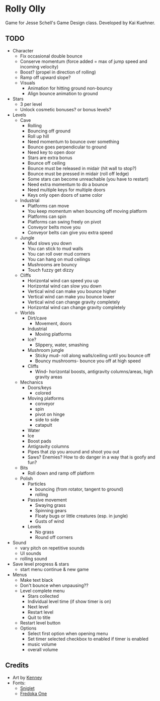 # Rolly Olly

Game for Jesse Schell's Game Design class. Developed by Kai Kuehner.

## TODO
- Character
	- Fix occasional double bounce
	- Conserve momentum (force added = max of jump speed and incoming velocity)
	- Boost? (propel in direction of rolling)
	- Ramp off upward slope?
	- Visuals
		- Animation for hitting ground non-bouncy
		- Align bounce animation to ground
- Stars
	- 3 per level
	- Unlock cosmetic bonuses? or bonus levels?
- Levels
	- Cave
		- Rolling
		- Bouncing off ground
		- Roll up hill
		- Need momentum to bounce over something
		- Bounce goes perpendicular to ground
		- Need key to open door
		- Stars are extra bonus
		- Bounce off ceiling
		- Bounce must be released in midair (hit wall to stop?)
		- Bounce must be pressed in midair (roll off ledge)
		- Some stars can become unreachable (you have to restart)
		- Need extra momentum to do a bounce
		- Need multiple keys for multiple doors
		- Keys only open doors of same color
	- Industrial
		- Platforms can move
		- You keep momentum when bouncing off moving platform
		- Platforms can spin
		- Platforms can swing freely on pivot
		- Conveyor belts move you
		- Conveyor belts can give you extra speed
	- Jungle
		- Mud slows you down
		- You can stick to mud walls
		- You can roll over mud corners
		- You can hang on mud ceilings
		- Mushrooms are bouncy
		- Touch fuzzy get dizzy
	- Cliffs
		- Horizontal wind can speed you up
		- Horizontal wind can slow you down
		- Vertical wind can make you bounce higher
		- Vertical wind can make you bounce lower
		- Vertical wind can change gravity completely
		- Horizontal wind can change gravity completely
	- Worlds
		- Dirt/cave
			- Movement, doors
		- Industrial
			- Moving platforms
		- Ice?
			- Slippery, water, smashing
		- Mushroom jungle
			- Sticky mud- roll along walls/ceiling until you bounce off
			- Bouncy mushrooms- bounce you off at high speed
		- Cliffs
			- Wind- horizontal boosts, antigravity columns/areas, high gravity areas
	- Mechanics
		- Doors/keys
			- colored
		- Moving platforms
			- conveyor
			- spin
			- pivot on hinge
			- side to side
			- catapult
		- Water
		- Ice
		- Boost pads
		- Antigravity columns
		- Pipes that zip you around and shoot you out
		- Saws? Enemies? How to do danger in a way that is goofy and fun?
	- Bits
		- Roll down and ramp off platform
	- Polish
		- Particles
			- bouncing (from rotator, tangent to ground)
			- rolling
		- Passive movement
			- Swaying grass
			- Spinning gears
			- Floaty bugs or little creatures (esp. in jungle)
			- Gusts of wind
		- Levels
			- No grass
			- Round off corners
- Sound
	- vary pitch on repetitive sounds
	- UI sounds
	- rolling sound
- Save level progress & stars
	- start menu continue & new game
- Menus
	- Make text black
	- Don't bounce when unpausing??
	- Level complete menu
		- Stars collected
		- Individual level time (if show timer is on)
		- Next level
		- Restart level
		- Quit to title
	- Restart level button
	- Options
		- Select first option when opening menu
		- Set timer selected checkbox to enabled if timer is enabled
		- music volume
		- overall volume

## Credits
- Art by [Kenney](https://www.kenney.nl/)
- Fonts:
	- [Sniglet](https://www.fontsquirrel.com/fonts/sniglet)
	- [Fredoka One](https://fonts.google.com/specimen/Fredoka+One)
